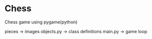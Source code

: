 # Chess
Chess game using pygame(python)

pieces -> images
objects.py -> class definitions
main.py -> game loop
